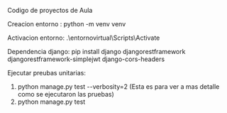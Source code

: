 Codigo de proyectos de Aula

Creacion entorno : python -m venv venv

Activacion entorno: .\entornovirtual\Scripts\Activate

Dependencia django: pip install django djangorestframework djangorestframework-simplejwt django-cors-headers

Ejecutar preubas unitarias: 

1. python manage.py test --verbosity=2 (Esta es para ver a mas detalle como se ejecutaron las pruebas)
2. python manage.py test
